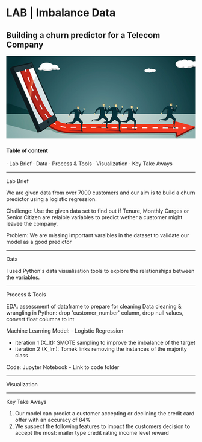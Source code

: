 # LAB | Imbalance Data

## Building a churn predictor for a Telecom Company

![alt text](https://github.com/MiguelVilloslada/Beautiful-readme/blob/main/94357telecom%20churn.png)

#### Table of content

· Lab Brief
· Data
· Process & Tools
· Visualization
· Key Take Aways
___________________
Lab Brief

We are given data from over 7000 customers and our aim is to build a churn predictor using a logistic regression.  

Challenge: Use the given data set to find out if Tenure, Monthly Carges or Senior Citizen are relaible variables to predict wether a customer might leavee the company.  

Problem: We are missing important varaibles in the dataset to validate our model as a good predictor 
___________________
Data

I used Python's data visualisation tools to explore the relationships between the variables.


___________________
Process & Tools

EDA: assessment of dataframe to prepare for cleaning
Data cleaning & wrangling in Python: drop 'customer_number' column, drop null values, convert float columns to int

Machine Learning Model: - Logistic Regression
  - iteration 1 (X_lt): SMOTE sampling to improve the imbalance of the target
  - iteration 2 (X_lm): Tomek links removing the instances of the majority class

Code: Jupyter Notebook - Link to code folder
___________________
Visualization


___________________
Key Take Aways
1. Our model can predict a customer accepting or declining the credit card offer with an accuracy of 84%
2. We suspect the following features to impact the customers decision to accept the most:
mailer type
credit rating
income level
reward
